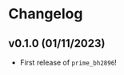 # Changelog

<!--next-version-placeholder-->

## v0.1.0 (01/11/2023)

- First release of `prime_bh2896`!
